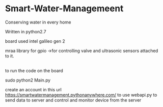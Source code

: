# Smart-Water-Managemeent
Conserving water in every home

Written in python2.7

board used intel galileo gen 2

mraa library for gpio ->for controlling valve and ultrasonic sensors attached to it.

<br>
to run the code on the board

sudo python2 Main.py 

create an account in this url https://smartwatermanagement.pythonanywhere.com/ to use webapi.py to send data to server and control 
and monitor device from the server

